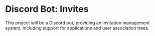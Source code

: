 # Discord Bot: Invites

This project will be a Discord bot, providing an invitation management system, including support for applications and
user association trees.
